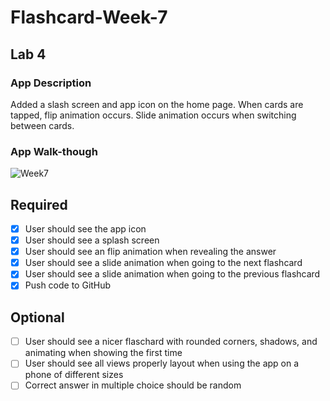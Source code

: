 # Flashcard-Week-7

## Lab 4

### App Description
Added a slash screen and app icon on the home page. When cards are tapped, flip animation occurs. Slide animation occurs when switching between cards.

### App Walk-though
![Week7](https://user-images.githubusercontent.com/78508685/113460366-89e24280-93e6-11eb-9c63-3096bde97f18.gif)

## Required
- [x] User should see the app icon 
- [x] User should see a splash screen
- [x] User should see an flip animation when revealing the answer
- [x] User should see a slide animation when going to the next flashcard
- [x] User should see a slide animation when going to the previous flashcard
- [x] Push code to GitHub
## Optional
- [ ] User should see a nicer flaschard with rounded corners, shadows, and animating when showing the first time
- [ ] User should see all views properly layout when using the app on a phone of different sizes
- [ ] Correct answer in multiple choice should be random
